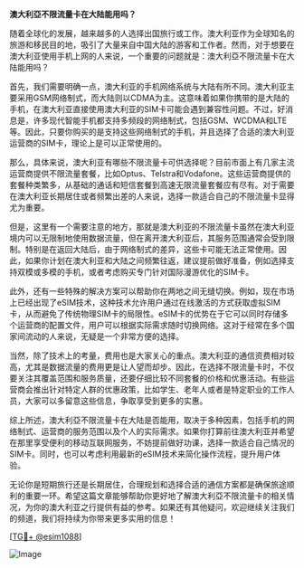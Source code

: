 **澳大利亞不限流量卡在大陆能用吗？**

随着全球化的发展，越来越多的人选择出国旅行或工作。澳大利亚作为全球知名的旅游和移民目的地，吸引了大量来自中国大陆的游客和工作者。然而，对于想要在澳大利亚使用手机上网的人来说，一个重要的问题就是：澳大利亞不限流量卡在大陆能用吗？

首先，我们需要明确一点，澳大利亚的手机网络系统与大陆有所不同。澳大利亚主要采用GSM网络制式，而大陆则以CDMA为主。这意味着如果你携带的是大陆的手机，在澳大利亚直接使用澳大利亚的SIM卡可能会遇到兼容性问题。不过，好消息是，许多现代智能手机都支持多频段的网络制式，包括GSM、WCDMA和LTE等。因此，只要你购买的是支持这些网络制式的手机，并且选择了合适的澳大利亚运营商的SIM卡，理论上是可以正常使用的。

那么，具体来说，澳大利亚有哪些不限流量卡可供选择呢？目前市面上有几家主流运营商提供不限流量套餐，比如Optus、Telstra和Vodafone。这些运营商提供的套餐种类繁多，从基础的通话和短信套餐到高速无限流量套餐应有尽有。对于需要在澳大利亚长期居住或者频繁出差的人来说，选择一款适合自己的不限流量卡显得尤为重要。

但是，这里有一个需要注意的地方，那就是澳大利亚的不限流量卡虽然在澳大利亚境内可以无限制地使用数据流量，但在离开澳大利亚后，其服务范围通常会受到限制。特别是在返回大陆后，由于网络制式的差异，这些卡可能无法正常使用。因此，如果你计划在澳大利亚和大陆之间频繁往返，建议提前做好准备，例如选择支持双模或多模的手机，或者考虑购买专门针对国际漫游优化的SIM卡。

此外，还有一些特殊的解决方案可以帮助你在两地之间无缝切换。例如，现在市场上已经出现了eSIM技术，这种技术允许用户通过在线激活的方式获取虚拟SIM卡，从而避免了传统物理SIM卡的局限性。eSIM卡的优势在于它可以同时存储多个运营商的配置文件，用户可以根据实际需求随时切换网络。这对于经常在多个国家间流动的人来说，无疑是一个非常方便的选择。

当然，除了技术上的考量，费用也是大家关心的重点。澳大利亚的通信资费相对较高，尤其是数据流量的费用更是让人望而却步。因此，在选择不限流量卡时，不仅要关注其覆盖范围和服务质量，还要仔细比较不同套餐的价格和优惠活动。有些运营商会推出针对特定人群的优惠政策，比如学生、老年人或者是特定职业的工作人员，大家可以多留意这些信息，争取享受到更多的实惠。

综上所述，澳大利亞不限流量卡在大陆是否能用，取决于多种因素，包括手机的网络制式、运营商的服务范围以及个人的实际需求。如果你打算前往澳大利亚并希望在那里享受便利的移动互联网服务，不妨提前做好功课，选择一款适合自己情况的SIM卡。同时，也可以考虑利用最新的eSIM技术来简化操作流程，提升用户体验。

无论你是短期旅行还是长期居住，合理规划和选择合适的通信方案都是确保旅途顺利的重要一环。希望这篇文章能够帮助你更好地了解澳大利亞不限流量卡的相关情况，为你的澳大利亚之行提供有益的参考。如果还有其他疑问，欢迎继续关注我们的频道，我们将持续为你带来更多实用的信息！

[[TG💪+ @esim1088](https://t.me/s/esim1088)] 

![Image](https://i.postimg.cc/4NQfJmqS/Snipaste-2025-05-13-00-14-12.png)